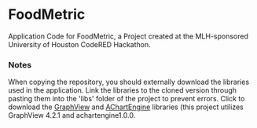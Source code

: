 # FoodMetric
Application Code for FoodMetric, a Project created at the MLH-sponsored University of Houston CodeRED Hackathon.

### Notes
When copying the repository, you should externally download the libraries used in the application. Link the libraries to the cloned version through pasting them into the 'libs' folder of the project to prevent errors. Click to download the [GraphView](http://www.android-graphview.org/) and [AChartEngine](http://www.java2s.com/Code/Jar/a/Downloadachartengine100jar.htm) libraries (this project utilizes GraphView 4.2.1 and achartengine1.0.0.
